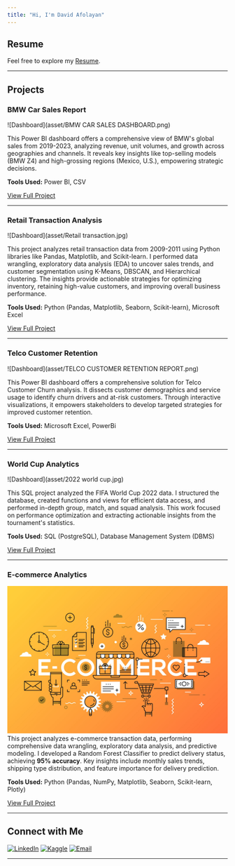 ```yaml
---
title: "Hi, I'm David Afolayan"
---
```

## Resume
Feel free to explore my [Resume](https://drive.google.com/file/d/1ncgldoHaIthK-pz-hVEnbk_JJ42p4itk/view?usp=sharing).

---

## Projects

### BMW Car Sales Report 

![Dashboard](asset/BMW CAR SALES DASHBOARD.png)

This Power BI dashboard offers a comprehensive view of BMW's global sales from 2019-2023, analyzing revenue, unit volumes, and growth across geographies and channels. It reveals key insights like top-selling models (BMW Z4) and high-grossing regions (Mexico, U.S.), empowering strategic decisions.

**Tools Used:** Power BI, CSV

[View Full Project](https://github.com/Tolu-DavidAfolayan/BMW_CAR_SALES)

---

### Retail Transaction Analysis

![Dashboard](asset/Retail transaction.jpg)

This project analyzes retail transaction data from 2009-2011 using Python libraries like Pandas, Matplotlib, and Scikit-learn. I performed data wrangling, exploratory data analysis (EDA) to uncover sales trends, and customer segmentation using K-Means, DBSCAN, and Hierarchical clustering. The insights provide actionable strategies for optimizing inventory, retaining high-value customers, and improving overall business performance.

**Tools Used:** Python (Pandas, Matplotlib, Seaborn, Scikit-learn), Microsoft Excel

[View Full Project](https://github.com/Tolu-DavidAfolayan/Retail-Transaction-Data)

---

### Telco Customer Retention 

![Dashboard](asset/TELCO CUSTOMER RETENTION REPORT.png)

This Power BI dashboard offers a comprehensive solution for Telco Customer Churn analysis. It dissects customer demographics and service usage to identify churn drivers and at-risk customers. Through interactive visualizations, it empowers stakeholders to develop targeted strategies for improved customer retention.

**Tools Used:** Microsoft Excel, PowerBi

[View Full Project](https://github.com/Tolu-DavidAfolayan/Telco_customer_retention_analysis)

---

### World Cup Analytics

![Dashboard](asset/2022 world cup.jpg)

This SQL project analyzed the FIFA World Cup 2022 data. I structured the database, created functions and views for efficient data access, and performed in-depth group, match, and squad analysis. This work focused on performance optimization and extracting actionable insights from the tournament's statistics.

**Tools Used:** SQL (PostgreSQL), Database Management System (DBMS)

[View Full Project](https://github.com/Tolu-DavidAfolayan/SQL-Scripts-for-Comprehensive-World-Cup-Analytics)

---

### E-commerce Analytics

![Dashboard](asset/E-Commerce.jpeg)
This project analyzes e-commerce transaction data, performing comprehensive data wrangling, exploratory data analysis, and predictive modeling. I developed a Random Forest Classifier to predict delivery status, achieving **95% accuracy**. Key insights include monthly sales trends, shipping type distribution, and feature importance for delivery prediction.

**Tools Used:** Python (Pandas, NumPy, Matplotlib, Seaborn, Scikit-learn, Plotly)

[View Full Project](https://github.com/Tolu-DavidAfolayan/E_Commerce_Dataset)

---

## Connect with Me

[![LinkedIn](https://img.shields.io/badge/LinkedIn-0077B5?style=for-the-badge&logo=linkedin&logoColor=white)](https://www.linkedin.com/in/afolayan-tolulope/)
[![Kaggle](https://img.shields.io/badge/Kaggle-21BBD7?style=for-the-badge&logo=kaggle&logoColor=white)](https://www.kaggle.com/davidafolayan)
[![Email](https://img.shields.io/badge/Email-D14836?style=for-the-badge&logo=gmail&logoColor=white)](mailto:david4afolayan@gmail.com)

---
